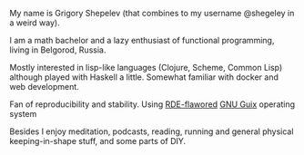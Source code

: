 My name is Grigory Shepelev (that combines to my username @shegeley in a weird way). 

I am a math bachelor and a lazy enthusiast of functional programming, living in Belgorod, Russia. 

Mostly interested in lisp-like languages (Clojure, Scheme, Common Lisp) although played with Haskell a little. Somewhat familiar with docker and web development. 

Fan of reproducibility and stability. Using [RDE-flawored](https://git.sr.ht/~abcdw/rde) [GNU Guix](https://guix.gnu.org) operating system

Besides I enjoy meditation, podcasts, reading, running and general physical keeping-in-shape stuff, and some parts of DIY.
